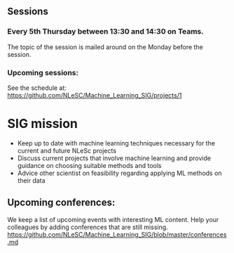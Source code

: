 ## Sessions
### Every 5th Thursday between 13:30 and 14:30 on Teams.
The topic of the session is mailed around on the Monday before the session.

### Upcoming sessions:
See the schedule at: https://github.com/NLeSC/Machine_Learning_SIG/projects/1


# SIG mission

* Keep up to date with machine learning techniques necessary for the current and future NLeSc projects
* Discuss current projects that involve machine learning and provide guidance on choosing suitable methods and tools
* Advice other scientist on feasibility regarding applying ML methods on their data


## Upcoming conferences:
We keep a list of upcoming events with interesting ML content. Help your colleagues by adding conferences that are still missing. 
https://github.com/NLeSC/Machine_Learning_SIG/blob/master/conferences.md
